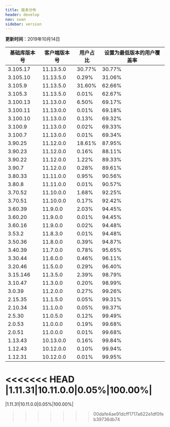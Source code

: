 ```yaml
---
title: 版本分布
header: develop
nav: swan
sidebar: version
---
```

**更新时间**：2019年10月14日

|基础库版本号|客户端版本号|用户占比|设置为最低版本的用户覆盖率|
|---|---|---|---|
|3.105.17|11.13.5.0|30.77%|30.77%|
|3.105.10|11.13.5.0|0.29%|31.06%|
|3.105.9|11.13.5.0|31.60%|62.66%|
|3.105.3|11.13.5.0|0.01%|62.67%|
|3.100.13|11.13.0.0|6.50%|69.17%|
|3.100.11|11.13.0.0|0.01%|69.18%|
|3.100.10|11.13.0.0|0.13%|69.32%|
|3.100.9|11.13.0.0|0.02%|69.33%|
|3.100.7|11.13.0.0|0.01%|69.34%|
|3.90.25|11.12.0.0|18.61%|87.95%|
|3.90.23|11.12.0.0|0.16%|88.11%|
|3.90.22|11.12.0.0|1.22%|89.33%|
|3.90.7|11.12.0.0|0.28%|89.61%|
|3.80.33|11.11.0.0|0.95%|90.56%|
|3.80.8|11.11.0.0|0.01%|90.57%|
|3.70.52|11.10.0.0|1.68%|92.25%|
|3.70.51|11.10.0.0|0.17%|92.42%|
|3.60.39|11.9.0.0|2.03%|94.45%|
|3.60.20|11.9.0.0|0.01%|94.45%|
|3.60.16|11.9.0.0|0.02%|94.48%|
|3.53.2|11.8.3.0|0.01%|94.48%|
|3.50.36|11.8.0.0|0.39%|94.87%|
|3.40.39|11.7.0.0|0.78%|95.65%|
|3.30.44|11.6.0.0|0.46%|96.11%|
|3.20.46|11.5.0.0|0.29%|96.40%|
|3.15.146|11.3.5.0|2.39%|98.79%|
|3.10.47|11.3.0.0|0.20%|98.99%|
|3.0.39|11.2.0.0|0.27%|99.26%|
|2.15.35|11.1.5.0|0.05%|99.31%|
|2.10.34|11.1.0.0|0.05%|99.37%|
|2.5.30|11.0.5.0|0.12%|99.49%|
|2.0.53|11.0.0.0|0.19%|99.68%|
|2.0.51|11.0.0.0|0.01%|99.68%|
|1.13.43|10.13.0.0|0.16%|99.84%|
|1.12.43|10.12.0.0|0.10%|99.94%|
|1.12.31|10.12.0.0|0.01%|99.95%|
<<<<<<< HEAD
|1.11.31|10.11.0.0|0.05%|100.00%|
=======
|1.11.31|10.11.0.0|0.05%|100.00%|
>>>>>>> 00dafe4ae91dcff1717a622e1df0feb39736db74
